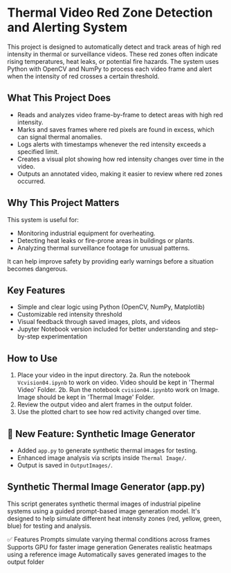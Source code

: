 
# Thermal Video Red Zone Detection and Alerting System

This project is designed to automatically detect and track areas of high red intensity in thermal or surveillance videos. These red zones often indicate rising temperatures, heat leaks, or potential fire hazards. The system uses Python with OpenCV and NumPy to process each video frame and alert when the intensity of red crosses a certain threshold.

## What This Project Does

- Reads and analyzes video frame-by-frame to detect areas with high red intensity.
- Marks and saves frames where red pixels are found in excess, which can signal thermal anomalies.
- Logs alerts with timestamps whenever the red intensity exceeds a specified limit.
- Creates a visual plot showing how red intensity changes over time in the video.
- Outputs an annotated video, making it easier to review where red zones occurred.

## Why This Project Matters

This system is useful for:
- Monitoring industrial equipment for overheating.
- Detecting heat leaks or fire-prone areas in buildings or plants.
- Analyzing thermal surveillance footage for unusual patterns.

It can help improve safety by providing early warnings before a situation becomes dangerous.

## Key Features

- Simple and clear logic using Python (OpenCV, NumPy, Matplotlib)
- Customizable red intensity threshold
- Visual feedback through saved images, plots, and videos
- Jupyter Notebook version included for better understanding and step-by-step experimentation

## How to Use

1. Place your video in the input directory.
2a. Run the notebook `Vcvision04.ipynb` to work on video. Video should be kept in 'Thermal Video' Folder.
2b. Run the notebook `cvision04.ipynb`to work on Image. Image should be kept in 'Thermal Image' Folder.
3. Review the output video and alert frames in the output folder.
4. Use the plotted chart to see how red activity changed over time.

## 🔧 New Feature: Synthetic Image Generator

- Added `app.py` to generate synthetic thermal images for testing.
- Enhanced image analysis via scripts inside `Thermal Image/`.
- Output is saved in `OutputImages/`.

## Synthetic Thermal Image Generator (app.py)
This script generates synthetic thermal images of industrial pipeline systems using a guided prompt-based image generation model. It's designed to help simulate different heat intensity zones (red, yellow, green, blue) for testing and analysis.

✅ Features
Prompts simulate varying thermal conditions across frames
Supports GPU for faster image generation
Generates realistic heatmaps using a reference image
Automatically saves generated images to the output folder